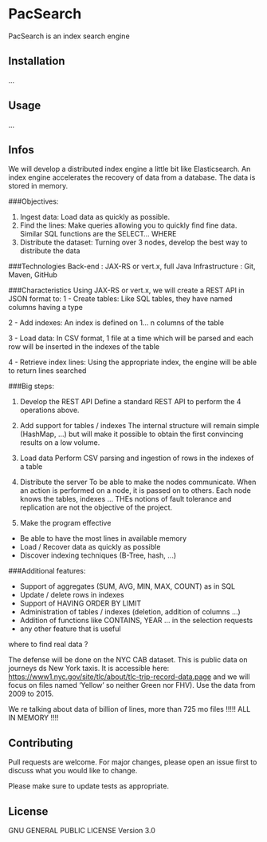 # PacSearch

PacSearch is an index search engine

## Installation

...

## Usage

...

## Infos

We will develop a distributed index engine a little bit like Elasticsearch. 
An index engine accelerates the recovery of data from a database. The data is stored in memory.

###Objectives:
1. Ingest data: Load data as quickly as possible.
2. Find the lines: Make queries allowing you to quickly find
fine data. Similar SQL functions are the SELECT… WHERE
3. Distribute the dataset: Turning over 3 nodes, develop the best way to distribute the
data

###Technologies
Back-end : JAX-RS or vert.x, full Java
Infrastructure : Git, Maven, GitHub

###Characteristics
Using JAX-RS or vert.x, we will create a REST API in JSON format to:
1 - Create tables: Like SQL tables, they have named columns
having a type

2 - Add indexes: An index is defined on 1… n columns of the table

3 - Load data: In CSV format, 1 file at a time which will be parsed and each
row will be inserted in the indexes of the table

4 - Retrieve index lines: Using the appropriate index, the engine will be able to return
lines searched

###Big steps:

1. Develop the REST API
Define a standard REST API to perform the 4 operations above.

2. Add support for tables / indexes
The internal structure will remain simple (HashMap, ...) but will make it possible to obtain the first
convincing results on a low volume.

3. Load data
Perform CSV parsing and ingestion of rows in the indexes of a table

4. Distribute the server
To be able to make the nodes communicate. When an action is performed on a
node, it is passed on to others. Each node knows the tables, indexes ... THEs
notions of fault tolerance and replication are not the objective of the project.


5. Make the program effective
- Be able to have the most lines in available memory
- Load / Recover data as quickly as possible
- Discover indexing techniques (B-Tree, hash, ...)

###Additional features:


- Support of aggregates (SUM, AVG, MIN, MAX, COUNT) as in SQL
- Update / delete rows in indexes
- Support of HAVING ORDER BY LIMIT
- Administration of tables / indexes (deletion, addition of columns ...)
- Addition of functions like CONTAINS, YEAR ... in the selection requests
- any other feature that is useful

where to find real data ?

The defense will be done on the NYC CAB dataset. This is public data on journeys ds
New York taxis. It is accessible here:
https://www1.nyc.gov/site/tlc/about/tlc-trip-record-data.page 
and we will focus on
files named ‘Yellow’ so neither Green nor FHV). Use the data from 2009 to 2015.

We re talking about data of billion of lines, more than 725 mo files !!!!! ALL IN MEMORY !!!!

## Contributing

Pull requests are welcome. For major changes, please open an issue first to discuss what you would like to change.

Please make sure to update tests as appropriate.

## License

GNU GENERAL PUBLIC LICENSE Version 3.0
